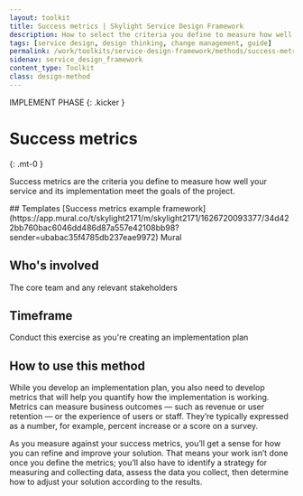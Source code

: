 ```yaml
---
layout: toolkit
title: Success metrics | Skylight Service Design Framework
description: How to select the criteria you define to measure how well your service and its implementation meet the goals of the project.
tags: [service design, design thinking, change management, guide]
permalink: /work/toolkits/service-design-framework/methods/success-metrics/
sidenav: service_design_framework
content_type: Toolkit
class: design-method
---
```


IMPLEMENT PHASE
{: .kicker }

# Success metrics
{: .mt-0 }

Success metrics are the criteria you define to measure how well your service and its implementation meet the goals of the project.

<div class="callout--tip callout--summary" markdown="1">
## Templates
[Success metrics example framework](https://app.mural.co/t/skylight2171/m/skylight2171/1626720093377/34d422bb760bac6046dd486d87a557e42108bb98?sender=ubabac35f4785db237eae9972) <span class="badge badge-sub">Mural</span>

## Who's involved
The core team and any relevant stakeholders

## Timeframe
Conduct this exercise as you're creating an implementation plan
</div>

## How to use this method

While you develop an implementation plan, you also need to develop metrics that will help you quantify how the implementation is working. Metrics can measure business outcomes — such as revenue or user retention — or the experience of users or staff. They’re typically expressed as a number, for example, percent increase or a score on a survey.

As you measure against your success metrics, you’ll get a sense for how you can refine and improve your solution. That means your work isn’t done once you define the metrics; you’ll also have to identify a strategy for measuring and collecting data, assess the data you collect, then determine how to adjust your solution according to the results.
